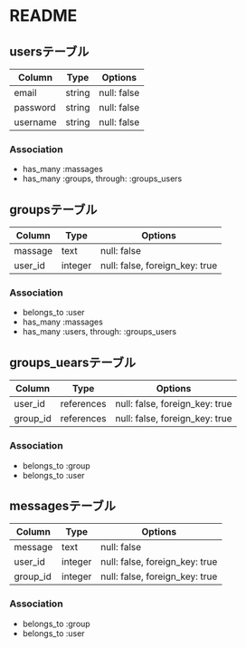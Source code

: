 # README

## usersテーブル
|Column|Type|Options|
|------|----|-------|
|email|string|null: false|
|password|string|null: false|
|username|string|null: false|
### Association
- has_many :massages
- has_many  :groups,  through:  :groups_users

## groupsテーブル
|Column|Type|Options|
|------|----|-------|
|massage|text|null: false|
|user_id|integer|null: false, foreign_key: true|
### Association
- belongs_to :user
- has_many :massages
- has_many  :users,  through:  :groups_users


## groups_uearsテーブル
|Column|Type|Options|
|------|----|-------|
|user_id|references|null: false, foreign_key: true|
|group_id|references|null: false, foreign_key: true|
### Association
- belongs_to :group
- belongs_to :user

## messagesテーブル
|Column|Type|Options|
|------|----|-------|
|message|text|null: false|
|user_id|integer|null: false, foreign_key: true|
|group_id|integer|null: false, foreign_key: true|
### Association
- belongs_to :group
- belongs_to :user